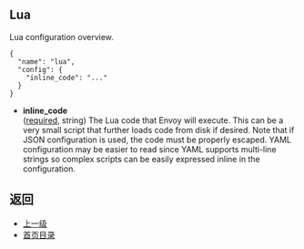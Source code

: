 ## Lua
Lua configuration overview.

```
{
  "name": "lua",
  "config": {
    "inline_code": "..."
  }
}
```
- **inline_code**</br>
	([required](#), string) The Lua code that Envoy will execute. This can be a very small script that further loads code from disk if desired. Note that if JSON configuration is used, the code must be properly escaped. YAML configuration may be easier to read since YAML supports multi-line strings so complex scripts can be easily expressed inline in the configuration.


## 返回
- [上一级](../HTTPfilters.md)
- [首页目录](../../README.md)